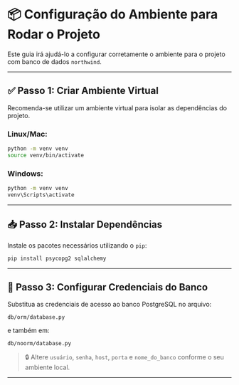 # 📦 Configuração do Ambiente para Rodar o Projeto

Este guia irá ajudá-lo a configurar corretamente o ambiente para o projeto com banco de dados `northwind`.

---

## ✅ Passo 1: Criar Ambiente Virtual

Recomenda-se utilizar um ambiente virtual para isolar as dependências do projeto.

### Linux/Mac:
```bash
python -m venv venv
source venv/bin/activate
```

### Windows:
```bash
python -m venv venv
venv\Scripts\activate
```

---

## 📥 Passo 2: Instalar Dependências

Instale os pacotes necessários utilizando o `pip`:

```bash
pip install psycopg2 sqlalchemy
```

---

## 🔧 Passo 3: Configurar Credenciais do Banco

Substitua as credenciais de acesso ao banco PostgreSQL no arquivo:

```
db/orm/database.py
```

e também em:

```
db/noorm/database.py
```

> 🔒 Altere `usuário`, `senha`, `host`, `porta` e `nome_do_banco` conforme o seu ambiente local.

---
